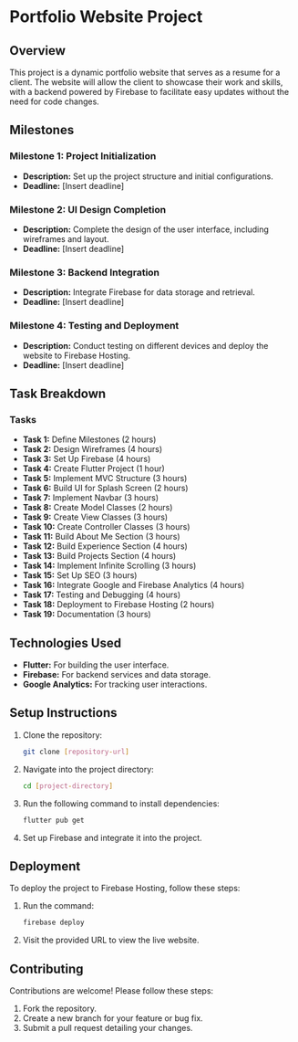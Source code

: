 # Portfolio Website Project

## Overview
This project is a dynamic portfolio website that serves as a resume for a client. The website will allow the client to showcase their work and skills, with a backend powered by Firebase to facilitate easy updates without the need for code changes.

## Milestones
### Milestone 1: Project Initialization
- **Description:** Set up the project structure and initial configurations.
- **Deadline:** [Insert deadline]

### Milestone 2: UI Design Completion
- **Description:** Complete the design of the user interface, including wireframes and layout.
- **Deadline:** [Insert deadline]

### Milestone 3: Backend Integration
- **Description:** Integrate Firebase for data storage and retrieval.
- **Deadline:** [Insert deadline]

### Milestone 4: Testing and Deployment
- **Description:** Conduct testing on different devices and deploy the website to Firebase Hosting.
- **Deadline:** [Insert deadline]

## Task Breakdown
### Tasks
- **Task 1:** Define Milestones (2 hours)
- **Task 2:** Design Wireframes (4 hours)
- **Task 3:** Set Up Firebase (4 hours)
- **Task 4:** Create Flutter Project (1 hour)
- **Task 5:** Implement MVC Structure (3 hours)
- **Task 6:** Build UI for Splash Screen (2 hours)
- **Task 7:** Implement Navbar (3 hours)
- **Task 8:** Create Model Classes (2 hours)
- **Task 9:** Create View Classes (3 hours)
- **Task 10:** Create Controller Classes (3 hours)
- **Task 11:** Build About Me Section (3 hours)
- **Task 12:** Build Experience Section (4 hours)
- **Task 13:** Build Projects Section (4 hours)
- **Task 14:** Implement Infinite Scrolling (3 hours)
- **Task 15:** Set Up SEO (3 hours)
- **Task 16:** Integrate Google and Firebase Analytics (4 hours)
- **Task 17:** Testing and Debugging (4 hours)
- **Task 18:** Deployment to Firebase Hosting (2 hours)
- **Task 19:** Documentation (3 hours)

## Technologies Used
- **Flutter:** For building the user interface.
- **Firebase:** For backend services and data storage.
- **Google Analytics:** For tracking user interactions.

## Setup Instructions
1. Clone the repository:
   ```bash
   git clone [repository-url]
   ```
2. Navigate into the project directory:
    ```bash
   cd [project-directory]
    ```
3. Run the following command to install dependencies:
    ```bash
   flutter pub get
    ```
4. Set up Firebase and integrate it into the project.

## Deployment
To deploy the project to Firebase Hosting, follow these steps:
1. Run the command:
    ```bash
   firebase deploy
    ```
2. Visit the provided URL to view the live website.

## Contributing
Contributions are welcome! Please follow these steps:
1. Fork the repository.
2. Create a new branch for your feature or bug fix.
3. Submit a pull request detailing your changes.